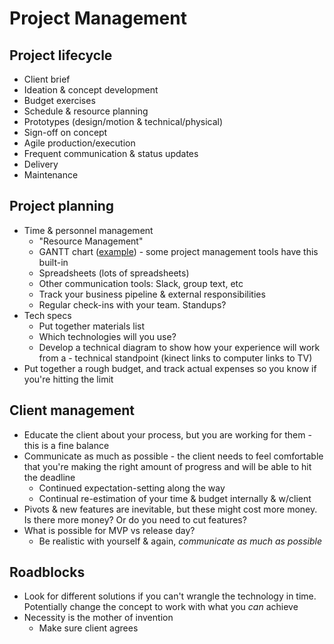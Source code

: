 # Project Management 

## Project lifecycle

- Client brief
- Ideation & concept development
- Budget exercises
- Schedule & resource planning
- Prototypes (design/motion & technical/physical)
- Sign-off on concept
- Agile production/execution
- Frequent communication & status updates
- Delivery
- Maintenance

## Project planning

- Time & personnel management
  - "Resource Management"
  - GANTT chart ([example](http://ralstonroadcafe.com/wp-content/uploads/2018/11/Gantt-Chart-Dependencies.jpg)) - some project management tools have this built-in
  - Spreadsheets (lots of spreadsheets)
  - Other communication tools: Slack, group text, etc
  - Track your business pipeline & external responsibilities
  - Regular check-ins with your team. Standups?
- Tech specs
  - Put together materials list
  - Which technologies will you use?
  - Develop a technical diagram to show how your experience will work from a - technical standpoint (kinect links to computer links to TV) 
- Put together a rough budget, and track actual expenses so you know if you're hitting the limit

## Client management

- Educate the client about your process, but you are working for them - this is a fine balance
- Communicate as much as possible - the client needs to feel comfortable that you're making the right amount of progress and will be able to hit the deadline
  - Continued expectation-setting along the way
  - Continual re-estimation of your time & budget internally & w/client
- Pivots & new features are inevitable, but these might cost more money. Is there more money? Or do you need to cut features?
- What is possible for MVP vs release day? 
  - Be realistic with yourself & again, *communicate as much as possible*

## Roadblocks

- Look for different solutions if you can't wrangle the technology in time. Potentially change the concept to work with what you *can* achieve
- Necessity is the mother of invention
  - Make sure client agrees
